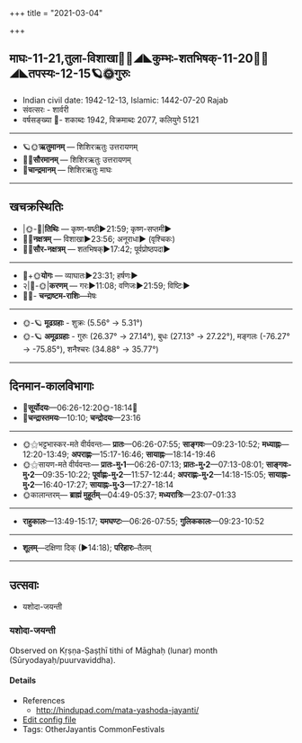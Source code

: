 +++
title = "2021-03-04"

+++
## माघः-11-21,तुला-विशाखा🌛🌌◢◣कुम्भः-शतभिषक्-11-20🌌🌞◢◣तपस्यः-12-15🪐🌞गुरुः
- Indian civil date: 1942-12-13, Islamic: 1442-07-20 Rajab
- संवत्सरः - शार्वरी
- वर्षसङ्ख्या 🌛- शकाब्दः 1942, विक्रमाब्दः 2077, कलियुगे 5121
___________________
- 🪐🌞**ऋतुमानम्** — शिशिरऋतुः उत्तरायणम्
- 🌌🌞**सौरमानम्** — शिशिरऋतुः उत्तरायणम्
- 🌛**चान्द्रमानम्** — शिशिरऋतुः माघः
___________________


## खचक्रस्थितिः
- |🌞-🌛|**तिथिः** — कृष्ण-षष्ठी►21:59; कृष्ण-सप्तमी►  
- 🌌🌛**नक्षत्रम्** — विशाखा►23:56; अनूराधा► (वृश्चिकः)  
- 🌌🌞**सौर-नक्षत्रम्** — शतभिषक्►17:42; पूर्वप्रोष्ठपदा►  
___________________
- 🌛+🌞**योगः** — व्याघातः►23:31; हर्षणः►  
- २|🌛-🌞|**करणम्** — गरः►11:08; वणिजः►21:59; विष्टिः►  
- 🌌🌛- **चन्द्राष्टम-राशिः**—मेषः  
___________________
- 🌞-🪐 **मूढग्रहाः** - शुक्रः (5.56° → 5.31°)
- 🌞-🪐 **अमूढग्रहाः** - गुरुः (26.37° → 27.14°), बुधः (27.13° → 27.22°), मङ्गलः (-76.27° → -75.85°), शनैश्चरः (34.88° → 35.77°)
___________________


## दिनमान-कालविभागाः
- 🌅**सूर्योदयः**—06:26-12:20🌞️-18:14🌇  
- 🌛**चन्द्रास्तमयः**—10:10; **चन्द्रोदयः**—23:16  
___________________
- 🌞⚝भट्टभास्कर-मते वीर्यवन्तः— **प्रातः**—06:26-07:55; **साङ्गवः**—09:23-10:52; **मध्याह्नः**—12:20-13:49; **अपराह्णः**—15:17-16:46; **सायाह्नः**—18:14-19:46  
- 🌞⚝सायण-मते वीर्यवन्तः— **प्रातः-मु॰1**—06:26-07:13; **प्रातः-मु॰2**—07:13-08:01; **साङ्गवः-मु॰2**—09:35-10:22; **पूर्वाह्णः-मु॰2**—11:57-12:44; **अपराह्णः-मु॰2**—14:18-15:05; **सायाह्नः-मु॰2**—16:40-17:27; **सायाह्नः-मु॰3**—17:27-18:14  
- 🌞कालान्तरम्— **ब्राह्मं मुहूर्तम्**—04:49-05:37; **मध्यरात्रिः**—23:07-01:33  
___________________
- **राहुकालः**—13:49-15:17; **यमघण्टः**—06:26-07:55; **गुलिककालः**—09:23-10:52  
___________________
- **शूलम्**—दक्षिणा दिक् (►14:18); **परिहारः**–तैलम्  
___________________

## उत्सवाः
- यशोदा-जयन्ती
### यशोदा-जयन्ती

Observed on Kṛṣṇa-Ṣaṣṭhī tithi of Māghaḥ (lunar) month (Sūryodayaḥ/puurvaviddha). 

#### Details
- References
  - http://hindupad.com/mata-yashoda-jayanti/
- [Edit config file](https://github.com/jyotisham/adyatithi/tree/master/devatA/vaiShNava/lunar_month/tithi/11/21/yazOdA~jayantI.toml)
- Tags: OtherJayantis CommonFestivals


